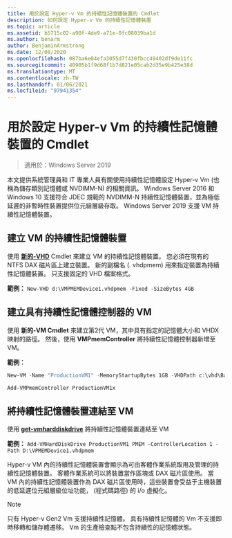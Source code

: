 ```yaml
---
title: 用於設定 Hyper-v Vm 的持續性記憶體裝置的 Cmdlet
description: 如何設定 Hyper-v Vm 的持續性記憶體裝置
ms.topic: article
ms.assetid: b5715c02-a90f-4de9-a71e-0fc08039ba1d
ms.author: benarm
author: BenjaminArmstrong
ms.date: 12/08/2020
ms.openlocfilehash: 087ba6e04efa3055d7f430fbcc49402df9de11fc
ms.sourcegitcommit: 40905b1f9d68f1b7d821e05cab2d35e9b425e38d
ms.translationtype: MT
ms.contentlocale: zh-TW
ms.lasthandoff: 01/06/2021
ms.locfileid: "97941354"
---
```

# <a name="cmdlets-for-configuring-persistent-memory-devices-for-hyper-v-vms"></a>用於設定 Hyper-v Vm 的持續性記憶體裝置的 Cmdlet

>適用於：Windows Server 2019

本文提供系統管理員和 IT 專業人員有關使用持續性記憶體設定 Hyper-v Vm (也稱為儲存類別記憶體或 NVDIMM-N) 的相關資訊。 Windows Server 2016 和 Windows 10 支援符合 JDEC 規範的 NVDIMM-N 持續性記憶體裝置，並為極低延遲的非暫時性裝置提供位元組層級存取。 Windows Server 2019 支援 VM 持續性記憶體裝置。

## <a name="create-a-persistent-memory-device-for-a-vm"></a>建立 VM 的持續性記憶體裝置

使用 **[新的-VHD](/powershell/module/hyper-v/new-vhd)** Cmdlet 來建立 VM 的持續性記憶體裝置。 您必須在現有的 NTFS DAX 磁片區上建立裝置。  新的副檔名 (. vhdpmem) 用來指定裝置為持續性記憶體裝置。 只支援固定的 VHD 檔案格式。

**範例：** `New-VHD d:\VMPMEMDevice1.vhdpmem -Fixed -SizeBytes 4GB`

## <a name="create-a-vm-with-a-persistent-memory-controller"></a>建立具有持續性記憶體控制器的 VM

使用 **新的-VM Cmdlet** 來建立第2代 VM，其中具有指定的記憶體大小和 VHDX 映射的路徑。 然後，使用 **VMPmemController** 將持續性記憶體控制器新增至 VM。

**範例︰**

```powershell
New-VM -Name "ProductionVM1" -MemoryStartupBytes 1GB -VHDPath c:\vhd\BaseImage.vhdx

Add-VMPmemController ProductionVM1x
```

## <a name="attach-a-persistent-memory-device-to-a-vm"></a>將持續性記憶體裝置連結至 VM

使用 **[get-vmharddiskdrive](/powershell/module/hyper-v/add-vmharddiskdrive)** 將持續性記憶體裝置連結至 VM

**範例：** `Add-VMHardDiskDrive ProductionVM1 PMEM -ControllerLocation 1 -Path D:\VPMEMDevice1.vhdpmem`

Hyper-v VM 內的持續性記憶體裝置會顯示為可由客體作業系統取用及管理的持續性記憶體裝置。 客體作業系統可以將裝置當作區塊或 DAX 磁片區使用。 當 VM 內的持續性記憶體裝置作為 DAX 磁片區使用時，這些裝置會受益于主機裝置的低延遲位元組層級位址功能， (程式碼路徑) 的 i/o 虛擬化。

>[!NOTE]
>只有 Hyper-v Gen2 Vm 支援持續性記憶體。 具有持續性記憶體的 Vm 不支援即時移轉和儲存體遷移。 Vm 的生產檢查點不包含持續性的記憶體狀態。
